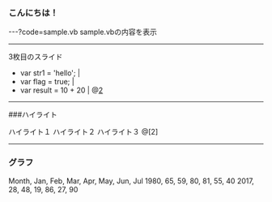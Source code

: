 ### こんにちは！
  
---?code=sample.vb
sample.vbの内容を表示

---
3枚目のスライド

- var str1 = 'hello'; |
- var flag = true; |
- var result = 10 + 20 |
@[2](コメント)

---
###ハイライト

ハイライト１
ハイライト２
ハイライト３
@[2]

---
### グラフ

<canvas data-chart="radar">
 Month, Jan, Feb, Mar, Apr, May, Jun, Jul
  1980, 65, 59, 80, 81, 55, 40
  2017, 28, 48, 19, 86, 27, 90
</canvas>
  


